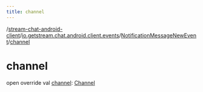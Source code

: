 ```yaml
---
title: channel
---
```

/[stream-chat-android-client](../../index.md)/[io.getstream.chat.android.client.events](../index.md)/[NotificationMessageNewEvent](index.md)/[channel](channel.md)  
  
  
  
# channel  
open override val [channel](channel.md): [Channel](../../io.getstream.chat.android.client.models/Channel/index.md)
